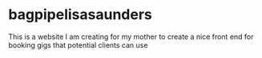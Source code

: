 # bagpipelisasaunders
This is a website I am creating for my mother to create a nice front end for booking gigs that potential clients can use
